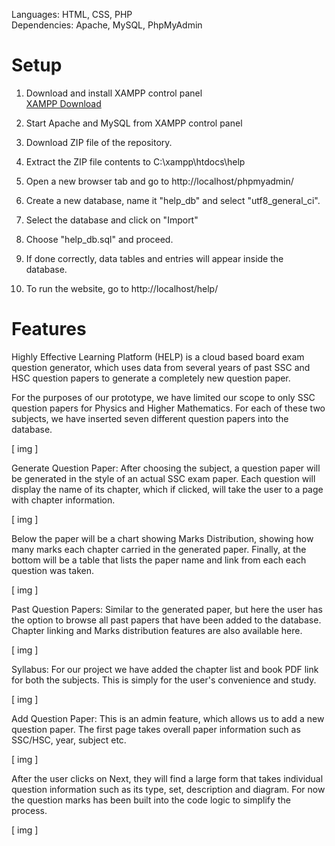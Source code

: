 Languages: HTML, CSS, PHP  
Dependencies: Apache, MySQL, PhpMyAdmin  

# Setup

1. Download and install XAMPP control panel  
[XAMPP Download](https://www.apachefriends.org/download.html)  

2. Start Apache and MySQL from XAMPP control panel

3. Download ZIP file of the repository.

4. Extract the ZIP file contents to C:\xampp\htdocs\help

5. Open a new browser tab and go to http://localhost/phpmyadmin/

6. Create a new database, name it "help_db" and select "utf8_general_ci".

7. Select the database and click on "Import"

8. Choose "help_db.sql" and proceed.

9. If done correctly, data tables and entries will appear inside the database.

10. To run the website, go to http://localhost/help/

# Features

Highly Effective Learning Platform (HELP) is a cloud based board exam question generator, which uses data from several years of past SSC and HSC question papers to generate a completely new question paper. 

For the purposes of our prototype, we have limited our scope to only SSC question papers for Physics and Higher Mathematics. For each of these two subjects, we have inserted seven different question papers into the database.

[ img ]

Generate Question Paper: After choosing the subject, a question paper will be generated in the style of an actual SSC exam paper. Each question will display the name of its chapter, which if clicked, will take the user to a page with chapter information. 

[ img ]

Below the paper will be a chart showing Marks Distribution, showing how many marks each chapter carried in the generated paper. Finally, at the bottom will be a table that lists the paper name and link from each each question was taken.

[ img ]

Past Question Papers: Similar to the generated paper, but here the user has the option to browse all past papers that have been added to the database. Chapter linking and Marks distribution features are also available here.

[ img ]

Syllabus: For our project we have added the chapter list and book PDF link for both the subjects. This is simply for the user's convenience and study.

[ img ]

Add Question Paper: This is an admin feature, which allows us to add a new question paper. The first page takes overall paper information such as SSC/HSC, year, subject etc. 

[ img ]

After the user clicks on Next, they will find a large form that takes individual question information such as its type, set, description and diagram. For now the question marks has been built into the code logic to simplify the process.

[ img ]
